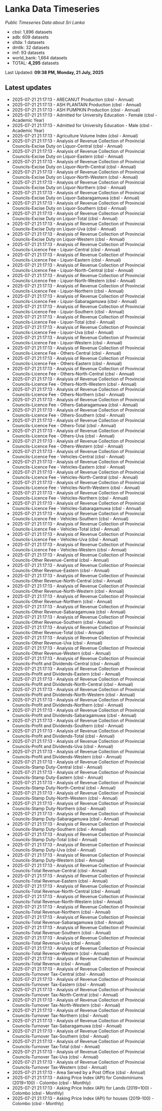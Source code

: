 # Lanka Data Timeseries
*Public Timeseries Data about Sri Lanka*

* cbsl: 1,896 datasets
* adb: 609 datasets
* sltda: 1 datasets
* dmtlk: 32 datasets
* imf: 93 datasets
* world_bank: 1,664 datasets
* TOTAL: **4,295** datasets

Last Updated: **09:38 PM, Monday, 21 July, 2025**

## Latest updates

* 2025-07-21 21:17:13 - ARECANUT Production (cbsl - Annual)
* 2025-07-21 21:17:13 - ASH PLANTAIN Production (cbsl - Annual)
* 2025-07-21 21:17:13 - ASH PUMPKIN Production (cbsl - Annual)
* 2025-07-21 21:17:13 - Admitted for University Education - Female (cbsl - Academic Year)
* 2025-07-21 21:17:13 - Admitted for University Education - Male (cbsl - Academic Year)
* 2025-07-21 21:17:13 - Agriculture Volume Index (cbsl - Annual)
* 2025-07-21 21:17:13 - Analysis of Revenue Collection of Provincial Councils-Excise Duty on Liquor-Central (cbsl - Annual)
* 2025-07-21 21:17:13 - Analysis of Revenue Collection of Provincial Councils-Excise Duty on Liquor-Eastern (cbsl - Annual)
* 2025-07-21 21:17:13 - Analysis of Revenue Collection of Provincial Councils-Excise Duty on Liquor-North-Central (cbsl - Annual)
* 2025-07-21 21:17:13 - Analysis of Revenue Collection of Provincial Councils-Excise Duty on Liquor-North-Western (cbsl - Annual)
* 2025-07-21 21:17:13 - Analysis of Revenue Collection of Provincial Councils-Excise Duty on Liquor-Northern (cbsl - Annual)
* 2025-07-21 21:17:13 - Analysis of Revenue Collection of Provincial Councils-Excise Duty on Liquor-Sabaragamuwa (cbsl - Annual)
* 2025-07-21 21:17:13 - Analysis of Revenue Collection of Provincial Councils-Excise Duty on Liquor-Southern (cbsl - Annual)
* 2025-07-21 21:17:13 - Analysis of Revenue Collection of Provincial Councils-Excise Duty on Liquor-Total (cbsl - Annual)
* 2025-07-21 21:17:13 - Analysis of Revenue Collection of Provincial Councils-Excise Duty on Liquor-Uva (cbsl - Annual)
* 2025-07-21 21:17:13 - Analysis of Revenue Collection of Provincial Councils-Excise Duty on Liquor-Western (cbsl - Annual)
* 2025-07-21 21:17:13 - Analysis of Revenue Collection of Provincial Councils-Licence Fee - Liquor-Central (cbsl - Annual)
* 2025-07-21 21:17:13 - Analysis of Revenue Collection of Provincial Councils-Licence Fee - Liquor-Eastern (cbsl - Annual)
* 2025-07-21 21:17:13 - Analysis of Revenue Collection of Provincial Councils-Licence Fee - Liquor-North-Central (cbsl - Annual)
* 2025-07-21 21:17:13 - Analysis of Revenue Collection of Provincial Councils-Licence Fee - Liquor-North-Western (cbsl - Annual)
* 2025-07-21 21:17:13 - Analysis of Revenue Collection of Provincial Councils-Licence Fee - Liquor-Northern (cbsl - Annual)
* 2025-07-21 21:17:13 - Analysis of Revenue Collection of Provincial Councils-Licence Fee - Liquor-Sabaragamuwa (cbsl - Annual)
* 2025-07-21 21:17:13 - Analysis of Revenue Collection of Provincial Councils-Licence Fee - Liquor-Southern (cbsl - Annual)
* 2025-07-21 21:17:13 - Analysis of Revenue Collection of Provincial Councils-Licence Fee - Liquor-Total (cbsl - Annual)
* 2025-07-21 21:17:13 - Analysis of Revenue Collection of Provincial Councils-Licence Fee - Liquor-Uva (cbsl - Annual)
* 2025-07-21 21:17:13 - Analysis of Revenue Collection of Provincial Councils-Licence Fee - Liquor-Western (cbsl - Annual)
* 2025-07-21 21:17:13 - Analysis of Revenue Collection of Provincial Councils-Licence Fee - Others-Central (cbsl - Annual)
* 2025-07-21 21:17:13 - Analysis of Revenue Collection of Provincial Councils-Licence Fee - Others-Eastern (cbsl - Annual)
* 2025-07-21 21:17:13 - Analysis of Revenue Collection of Provincial Councils-Licence Fee - Others-North-Central (cbsl - Annual)
* 2025-07-21 21:17:13 - Analysis of Revenue Collection of Provincial Councils-Licence Fee - Others-North-Western (cbsl - Annual)
* 2025-07-21 21:17:13 - Analysis of Revenue Collection of Provincial Councils-Licence Fee - Others-Northern (cbsl - Annual)
* 2025-07-21 21:17:13 - Analysis of Revenue Collection of Provincial Councils-Licence Fee - Others-Sabaragamuwa (cbsl - Annual)
* 2025-07-21 21:17:13 - Analysis of Revenue Collection of Provincial Councils-Licence Fee - Others-Southern (cbsl - Annual)
* 2025-07-21 21:17:13 - Analysis of Revenue Collection of Provincial Councils-Licence Fee - Others-Total (cbsl - Annual)
* 2025-07-21 21:17:13 - Analysis of Revenue Collection of Provincial Councils-Licence Fee - Others-Uva (cbsl - Annual)
* 2025-07-21 21:17:13 - Analysis of Revenue Collection of Provincial Councils-Licence Fee - Others-Western (cbsl - Annual)
* 2025-07-21 21:17:13 - Analysis of Revenue Collection of Provincial Councils-Licence Fee - Vehicles-Central (cbsl - Annual)
* 2025-07-21 21:17:13 - Analysis of Revenue Collection of Provincial Councils-Licence Fee - Vehicles-Eastern (cbsl - Annual)
* 2025-07-21 21:17:13 - Analysis of Revenue Collection of Provincial Councils-Licence Fee - Vehicles-North-Central (cbsl - Annual)
* 2025-07-21 21:17:13 - Analysis of Revenue Collection of Provincial Councils-Licence Fee - Vehicles-North-Western (cbsl - Annual)
* 2025-07-21 21:17:13 - Analysis of Revenue Collection of Provincial Councils-Licence Fee - Vehicles-Northern (cbsl - Annual)
* 2025-07-21 21:17:13 - Analysis of Revenue Collection of Provincial Councils-Licence Fee - Vehicles-Sabaragamuwa (cbsl - Annual)
* 2025-07-21 21:17:13 - Analysis of Revenue Collection of Provincial Councils-Licence Fee - Vehicles-Southern (cbsl - Annual)
* 2025-07-21 21:17:13 - Analysis of Revenue Collection of Provincial Councils-Licence Fee - Vehicles-Total (cbsl - Annual)
* 2025-07-21 21:17:13 - Analysis of Revenue Collection of Provincial Councils-Licence Fee - Vehicles-Uva (cbsl - Annual)
* 2025-07-21 21:17:13 - Analysis of Revenue Collection of Provincial Councils-Licence Fee - Vehicles-Western (cbsl - Annual)
* 2025-07-21 21:17:13 - Analysis of Revenue Collection of Provincial Councils-Other Revenue-Central (cbsl - Annual)
* 2025-07-21 21:17:13 - Analysis of Revenue Collection of Provincial Councils-Other Revenue-Eastern (cbsl - Annual)
* 2025-07-21 21:17:13 - Analysis of Revenue Collection of Provincial Councils-Other Revenue-North-Central (cbsl - Annual)
* 2025-07-21 21:17:13 - Analysis of Revenue Collection of Provincial Councils-Other Revenue-North-Western (cbsl - Annual)
* 2025-07-21 21:17:13 - Analysis of Revenue Collection of Provincial Councils-Other Revenue-Northern (cbsl - Annual)
* 2025-07-21 21:17:13 - Analysis of Revenue Collection of Provincial Councils-Other Revenue-Sabaragamuwa (cbsl - Annual)
* 2025-07-21 21:17:13 - Analysis of Revenue Collection of Provincial Councils-Other Revenue-Southern (cbsl - Annual)
* 2025-07-21 21:17:13 - Analysis of Revenue Collection of Provincial Councils-Other Revenue-Total (cbsl - Annual)
* 2025-07-21 21:17:13 - Analysis of Revenue Collection of Provincial Councils-Other Revenue-Uva (cbsl - Annual)
* 2025-07-21 21:17:13 - Analysis of Revenue Collection of Provincial Councils-Other Revenue-Western (cbsl - Annual)
* 2025-07-21 21:17:13 - Analysis of Revenue Collection of Provincial Councils-Profit and Dividends-Central (cbsl - Annual)
* 2025-07-21 21:17:13 - Analysis of Revenue Collection of Provincial Councils-Profit and Dividends-Eastern (cbsl - Annual)
* 2025-07-21 21:17:13 - Analysis of Revenue Collection of Provincial Councils-Profit and Dividends-North-Central (cbsl - Annual)
* 2025-07-21 21:17:13 - Analysis of Revenue Collection of Provincial Councils-Profit and Dividends-North-Western (cbsl - Annual)
* 2025-07-21 21:17:13 - Analysis of Revenue Collection of Provincial Councils-Profit and Dividends-Northern (cbsl - Annual)
* 2025-07-21 21:17:13 - Analysis of Revenue Collection of Provincial Councils-Profit and Dividends-Sabaragamuwa (cbsl - Annual)
* 2025-07-21 21:17:13 - Analysis of Revenue Collection of Provincial Councils-Profit and Dividends-Southern (cbsl - Annual)
* 2025-07-21 21:17:13 - Analysis of Revenue Collection of Provincial Councils-Profit and Dividends-Total (cbsl - Annual)
* 2025-07-21 21:17:13 - Analysis of Revenue Collection of Provincial Councils-Profit and Dividends-Uva (cbsl - Annual)
* 2025-07-21 21:17:13 - Analysis of Revenue Collection of Provincial Councils-Profit and Dividends-Western (cbsl - Annual)
* 2025-07-21 21:17:13 - Analysis of Revenue Collection of Provincial Councils-Stamp Duty-Central (cbsl - Annual)
* 2025-07-21 21:17:13 - Analysis of Revenue Collection of Provincial Councils-Stamp Duty-Eastern (cbsl - Annual)
* 2025-07-21 21:17:13 - Analysis of Revenue Collection of Provincial Councils-Stamp Duty-North-Central (cbsl - Annual)
* 2025-07-21 21:17:13 - Analysis of Revenue Collection of Provincial Councils-Stamp Duty-North-Western (cbsl - Annual)
* 2025-07-21 21:17:13 - Analysis of Revenue Collection of Provincial Councils-Stamp Duty-Northern (cbsl - Annual)
* 2025-07-21 21:17:13 - Analysis of Revenue Collection of Provincial Councils-Stamp Duty-Sabaragamuwa (cbsl - Annual)
* 2025-07-21 21:17:13 - Analysis of Revenue Collection of Provincial Councils-Stamp Duty-Southern (cbsl - Annual)
* 2025-07-21 21:17:13 - Analysis of Revenue Collection of Provincial Councils-Stamp Duty-Total (cbsl - Annual)
* 2025-07-21 21:17:13 - Analysis of Revenue Collection of Provincial Councils-Stamp Duty-Uva (cbsl - Annual)
* 2025-07-21 21:17:13 - Analysis of Revenue Collection of Provincial Councils-Stamp Duty-Western (cbsl - Annual)
* 2025-07-21 21:17:13 - Analysis of Revenue Collection of Provincial Councils-Total Revenue-Central (cbsl - Annual)
* 2025-07-21 21:17:13 - Analysis of Revenue Collection of Provincial Councils-Total Revenue-Eastern (cbsl - Annual)
* 2025-07-21 21:17:13 - Analysis of Revenue Collection of Provincial Councils-Total Revenue-North-Central (cbsl - Annual)
* 2025-07-21 21:17:13 - Analysis of Revenue Collection of Provincial Councils-Total Revenue-North-Western (cbsl - Annual)
* 2025-07-21 21:17:13 - Analysis of Revenue Collection of Provincial Councils-Total Revenue-Northern (cbsl - Annual)
* 2025-07-21 21:17:13 - Analysis of Revenue Collection of Provincial Councils-Total Revenue-Sabaragamuwa (cbsl - Annual)
* 2025-07-21 21:17:13 - Analysis of Revenue Collection of Provincial Councils-Total Revenue-Southern (cbsl - Annual)
* 2025-07-21 21:17:13 - Analysis of Revenue Collection of Provincial Councils-Total Revenue-Uva (cbsl - Annual)
* 2025-07-21 21:17:13 - Analysis of Revenue Collection of Provincial Councils-Total Revenue-Western (cbsl - Annual)
* 2025-07-21 21:17:13 - Analysis of Revenue Collection of Provincial Councils-Total Revenue (cbsl - Annual)
* 2025-07-21 21:17:13 - Analysis of Revenue Collection of Provincial Councils-Turnover Tax-Central (cbsl - Annual)
* 2025-07-21 21:17:13 - Analysis of Revenue Collection of Provincial Councils-Turnover Tax-Eastern (cbsl - Annual)
* 2025-07-21 21:17:13 - Analysis of Revenue Collection of Provincial Councils-Turnover Tax-North-Central (cbsl - Annual)
* 2025-07-21 21:17:13 - Analysis of Revenue Collection of Provincial Councils-Turnover Tax-North-Western (cbsl - Annual)
* 2025-07-21 21:17:13 - Analysis of Revenue Collection of Provincial Councils-Turnover Tax-Northern (cbsl - Annual)
* 2025-07-21 21:17:13 - Analysis of Revenue Collection of Provincial Councils-Turnover Tax-Sabaragamuwa (cbsl - Annual)
* 2025-07-21 21:17:13 - Analysis of Revenue Collection of Provincial Councils-Turnover Tax-Southern (cbsl - Annual)
* 2025-07-21 21:17:13 - Analysis of Revenue Collection of Provincial Councils-Turnover Tax-Total (cbsl - Annual)
* 2025-07-21 21:17:13 - Analysis of Revenue Collection of Provincial Councils-Turnover Tax-Uva (cbsl - Annual)
* 2025-07-21 21:17:13 - Analysis of Revenue Collection of Provincial Councils-Turnover Tax-Western (cbsl - Annual)
* 2025-07-21 21:17:13 - Area Served by a Post Office (cbsl - Annual)
* 2025-07-21 21:17:13 - Asking Price Index (API) for Condominiums (2019=100) - Colombo (cbsl - Monthly)
* 2025-07-21 21:17:13 - Asking Price Index (API) for Lands (2019=100) - Colombo (cbsl - Monthly)
* 2025-07-21 21:17:13 - Asking Price Index (API) for houses (2019-100) - Colombo (cbsl - Monthly)